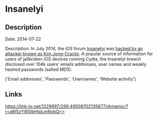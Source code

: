 # Insanelyi

## Description

Date: 2014-07-22

Description:
In July 2014, the iOS forum <a href="http://insanelyi.com" target="_blank" rel="noopener">Insanelyi</a> was <a href="http://securityaffairs.co/wordpress/26835/hacking/hacked-bigboss-cydia.html?utm_content=bufferc7e16" target="_blank" rel="noopener">hacked by an attacker known as Kim Jong-Cracks</a>. A popular source of information for users of jailbroken iOS devices running Cydia, the Insanelyi breach disclosed over 104k users' emails addresses, user names and weakly hashed passwords (salted MD5).


['Email addresses', 'Passwords', 'Usernames', 'Website activity']

## Links

https://link-to.net/1229997/299.49508702135677/dynamic/?r=aW5zYW5lbHlpLmNvbQ==